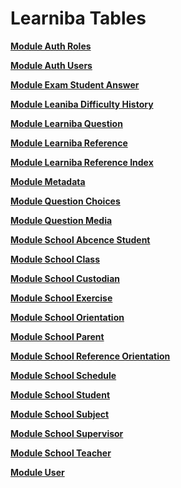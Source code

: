 # Learniba Tables

**[Module Auth Roles](development.module-auth-roles.md)**

**[Module Auth Users](development.module-auth-users.md)**

**[Module Exam Student Answer](development.module-exam-student-answer.md)**

**[Module Leaniba Difficulty History](development.module-leaniba-difficulty-history.md)**

**[Module Learniba Question](development.module-learniba-question.md)**

**[Module Learniba Reference](development.module-learniba-reference.md)**

**[Module Learniba Reference Index](development.module-learniba-reference-index.md)**

**[Module Metadata](development.module-metadata.md)**

**[Module Question Choices](development.module-question-choices.md)**

**[Module Question Media](development.module-question-media.md)**

**[Module School Abcence Student](development.module-school-abcence-student.md)**

**[Module School Class](development.module-school-class.md)**

**[Module School Custodian](development.module-school-custodian.md)**

**[Module School Exercise](development.module-school-exercise.md)**

**[Module School Orientation](development.module-school-orientation.md)**

**[Module School Parent](development.module-school-parent.md)**

**[Module School Reference Orientation](development.module-school-reference-orientation.md)**

**[Module School Schedule](development.module-school-schedule.md)**

**[Module School Student](development.module-school-student.md)**

**[Module School Subject](development.module-school-subject.md)**

**[Module School Supervisor](development.module-school-supervisor.md)**

**[Module School Teacher](development.module-school-teacher.md)**

**[Module User](development.module-user.md)**

